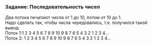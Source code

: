 ### Задание: Последовательность чисел
Два потока печатают числа от 1 до 10, потом от 10 до 1.<br>
Надо сделать так, чтобы числа чередовались, т.е. получился такой вывод:<br>
Поток 1:1 2 3 4 5 6 7 8 9 10 9 8 7 6 5 4 3 2 1 2 3 4...<br>
Поток 2: 1 2 3 4 5 6 7 8 9 10 9 8 7 6 5 4 3 2 1 2 3 4...